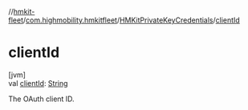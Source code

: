 //[hmkit-fleet](../../../index.md)/[com.highmobility.hmkitfleet](../index.md)/[HMKitPrivateKeyCredentials](index.md)/[clientId](client-id.md)

# clientId

[jvm]\
val [clientId](client-id.md): [String](https://kotlinlang.org/api/latest/jvm/stdlib/kotlin/-string/index.html)

The OAuth client ID.
